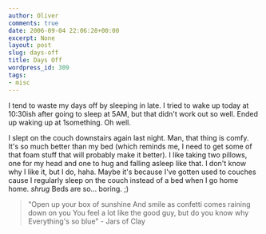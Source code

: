 ```yaml
---
author: Oliver
comments: true
date: 2006-09-04 22:06:28+00:00
excerpt: None
layout: post
slug: days-off
title: Days Off
wordpress_id: 309
tags:
- misc
---
```


I tend to waste my days off by sleeping in late.  I tried to wake up today at 10:30ish after going to sleep at 5AM, but that didn't work out so well.  Ended up waking up at 1something.  Oh well.

I slept on the couch downstairs again last night.  Man, that thing is comfy.  It's so much better than my bed (which reminds me, I need to get some of that foam stuff that will probably make it better).  I like taking two pillows, one for my head and one to hug and falling asleep like that.  I don't know why I like it, but I do, haha.  Maybe it's because I've gotten used to couches cause I regularly sleep on the couch instead of a bed when I go home home.  *shrug*  Beds are so... boring. ;)

<blockquote class="lyrics">"Open up your box of sunshine
And smile as confetti comes raining down on you
You feel a lot like the good guy, but do you know why
Everything's so blue" - Jars of Clay</blockquote>